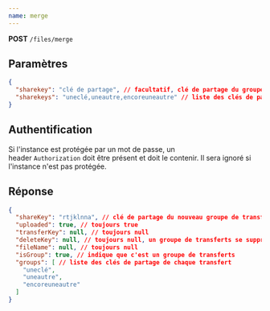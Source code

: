 ```yaml
---
name: merge
---
```

**POST** `/files/merge`

## Paramètres

```json
{
  "sharekey": "clé de partage", // facultatif, clé de partage du groupe de transfert
  "sharekeys": "uneclé,uneautre,encoreuneautre" // liste des clés de partage des transferts à fusionner, séparées par une virgule, sans espace
}
```

## Authentification

Si l'instance est protégée par un mot de passe, un header `Authorization` doit être présent et doit le contenir. Il sera ignoré si l'instance n'est pas protégée.

## Réponse

```json
{
  "shareKey": "rtjklnna", // clé de partage du nouveau groupe de transfert
  "uploaded": true, // toujours true
  "transferKey": null, // toujours null
  "deleteKey": null, // toujours null, un groupe de transferts se supprime quand tous les sous transferts sont supprimés
  "fileName": null, // toujours null
  "isGroup": true, // indique que c'est un groupe de transferts
  "groups": [ // liste des clés de partage de chaque transfert
    "uneclé",
    "uneautre",
    "encoreuneautre"
  ]
}
```
